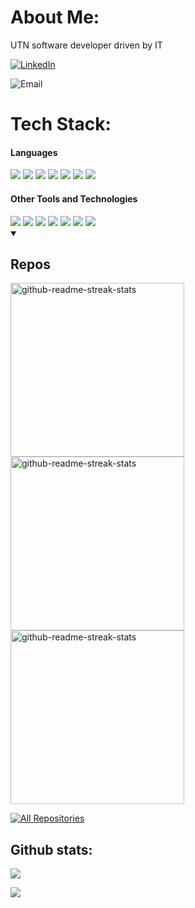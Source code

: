 #  About Me:
UTN software developer driven by IT<br>

[![LinkedIn](https://img.shields.io/badge/LinkedIn-%230077B5.svg?logo=linkedin&logoColor=white)](https://www.linkedin.com/in/matias-lascurain/)

<img alt="Email" src="https://img.shields.io/badge/Gmail-matiaslascurain04@gmail.com-blue?style=flat-square&logo=gmail">



#  Tech Stack:

<h4> Languages </h4>
<span> 
  <img src="https://img.shields.io/badge/HTML5-E34F26?style=for-the-badge&logo=html5&logoColor=white">
  <img src="https://img.shields.io/badge/CSS3-1572B6?style=for-the-badge&logo=css3&logoColor=white">
  <img src="https://img.shields.io/badge/JavaScript-F7DF1E?style=for-the-badge&logo=javascript&logoColor=black">
  <img src="https://img.shields.io/badge/react-%2320232a.svg?style=for-the-badge&logo=react&logoColor=%2361DAFB">
  <img src= "https://img.shields.io/badge/tailwindcss-%2338B2AC.svg?style=for-the-badge&logo=tailwind-css&logoColor=white">
  <img src="https://img.shields.io/badge/php-%23777BB4.svg?style=for-the-badge&logo=php&logoColor=white">
  <img src="https://img.shields.io/badge/mysql-4479A1.svg?style=for-the-badge&logo=mysql&logoColor=white">

</span>

<h4> Other Tools and Technologies </h4>
<span>
  <img src="https://img.shields.io/badge/Git-F05032?style=for-the-badge&logo=git&logoColor=white">
  <img src="https://img.shields.io/badge/jira-%230A0FFF.svg?style=for-the-badge&logo=jira&logoColor=white">
  <img src="https://img.shields.io/badge/Fedora-294172?style=for-the-badge&logo=fedora&logoColor=white">
  <img src="https://img.shields.io/badge/Notion-%23000000.svg?style=for-the-badge&logo=notion&logoColor=white">
  <img src="https://img.shields.io/badge/vercel-%23000000.svg?style=for-the-badge&logo=vercel&logoColor=white">
  <img src="https://img.shields.io/badge/apache-%23D42029.svg?style=for-the-badge&logo=apache&logoColor=white">
  <img src="https://img.shields.io/badge/Oracle-F80000?style=for-the-badge&logo=oracle&logoColor=white">

</span>
<details open> 
  <summary><h2> Repos</h2></summary>

  <p>
    <a href="https://github.com/mLascurain/JMboard-php"><img width="278" src="https://denvercoder1-github-readme-stats.vercel.app/api/pin/?username=mLascurain&repo=JMboard-php&theme=dark&bg_color=151515&title_color=FFFFFF&hide_border=true&icon_color=F8D866&show_icons=false" alt="github-readme-streak-stats"></a>
    <a href="https://github.com/mLascurain/SpeedUp"><img width="278" src="https://denvercoder1-github-readme-stats.vercel.app/api/pin/?username=mLascurain&repo=SpeedUp&theme=dark&bg_color=151515&title_color=FFFFFF&hide_border=true&icon_color=F8D866&show_icons=false" alt="github-readme-streak-stats"></a> 
    <a href="https://github.com/mLascurain/weather-api-test"><img width="278" src="https://denvercoder1-github-readme-stats.vercel.app/api/pin/?username=mLascurain&repo=Weather-api-test&theme=dark&bg_color=151515&title_color=FFFFFF&hide_border=true&icon_color=F8D866&show_icons=false" alt="github-readme-streak-stats"></a>
  </p>

<a href="https://github.com/mLascurain?tab=repositories&sort=stargazers"><img alt="All Repositories" title="All Repositories" src="https://custom-icon-badges.demolab.com/badge/-Click%20Here%20For%20All%20My%20Repos-161B22?style=for-the-badge&logoColor=white&logo=repo"/></a>

</details>

<h2>Github stats:</h2> 

[![](https://github-readme-stats.vercel.app/api?username=mLascurain&show_icons=true&theme=dark&hide_border=true&locale=en)](https://github.com/mLascurain)


[![](https://visitcount.itsvg.in/api?id=mLascurain&icon=3&color=12)](https://visitcount.itsvg.in)
